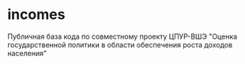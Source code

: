 # incomes
Публичная база кода по совмеcтному проекту ЦПУР-ВШЭ "Оценка государственной политики в области обеспечения роста доходов населения"
